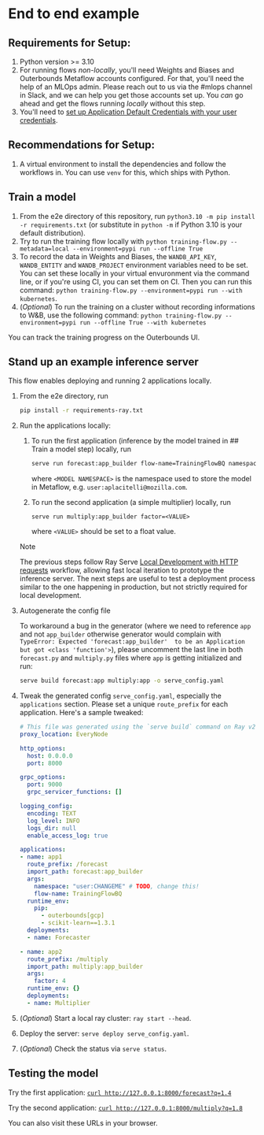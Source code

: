 # End to end example

## Requirements for Setup:
1. Python version >= 3.10 
2. For running flows _non-locally_, you'll need Weights and Biases and Outerbounds Metaflow accounts configured. For that, you'll need the help of an MLOps admin. Please reach out to us via the #mlops channel in Slack, and we can help you get those accounts set up. You _can_ go ahead and get the flows running _locally_ without this step.
3. You'll need to [set up Application Default Credentials with your user credentials](https://cloud.google.com/bigquery/docs/authentication/getting-started#python).

## Recommendations for Setup:
1. A virtual environment to install the dependencies and follow the workflows in. You can use `venv` for this, which ships with Python.

## Train a model

1. From the e2e directory of this repository, run `python3.10 -m pip install -r requirements.txt` (or substitute in `python -m` if Python 3.10 is your default distribution).
2. Try to run the training flow locally with `python training-flow.py --metadata=local --environment=pypi run --offline True` 
3. To record the data in Weights and Biases, the `WANDB_API_KEY`, `WANDB_ENTITY` and `WANDB_PROJECT` environment variables need to be set. You can set these locally in your virtual envuronment via the command line, or if you're using CI, you can set them on CI. Then you can run this command: `python training-flow.py --environment=pypi run --with kubernetes`.
5. (_Optional_) To run the training on a cluster without recording informations to W&B, use the following command: `python training-flow.py --environment=pypi run --offline True --with kubernetes`

You can track the training progress on the Outerbounds UI.

## Stand up an example inference server
This flow enables deploying and running 2 applications locally.

1. From the e2e directory, run

    ```sh
    pip install -r requirements-ray.txt
    ```
2. Run the applications locally:
    1. To run the first application (inference by the model trained in ## Train a model step) locally, run

        ```sh
        serve run forecast:app_builder flow-name=TrainingFlowBQ namespace=<MODEL NAMESPACE>
        ```

        where `<MODEL NAMESPACE>` is the namespace used to store the model in Metaflow, e.g. `user:aplacitelli@mozilla.com`.

    2. To run the second application (a simple multiplier) locally, run

        ```
        serve run multiply:app_builder factor=<VALUE>
        ```

        where `<VALUE>` should be set to a float value.

    > [!NOTE]
    > The previous steps follow Ray Serve [Local Development with HTTP requests](https://docs.ray.io/en/latest/serve/advanced-guides/dev-workflow.html#local-development-with-http-requests) workflow, allowing fast
    > local iteration to prototype the inference server. The next steps are useful to test
    > a deployment process similar to the one happening in production, but not strictly
    > required for local development.

3. Autogenerate the config file

    To workaround a bug in the generator (where we need to reference `app` and not `app_builder` otherwise generator would complain with `TypeError: Expected 'forecast:app_builder' 
    to be an Application but got <class 'function'>`), please uncomment the last line in both `forecast.py` and `multiply.py` files where `app` is getting initialized and run:

    ```sh
    serve build forecast:app multiply:app -o serve_config.yaml
    ```

4. Tweak the generated config `serve_config.yaml`, especially the `applications` section. Please set a unique `route_prefix` for each application.
    Here's a sample tweaked:

    ```yaml
    # This file was generated using the `serve build` command on Ray v2.9.3.
    proxy_location: EveryNode

    http_options:
      host: 0.0.0.0
      port: 8000

    grpc_options:
      port: 9000
      grpc_servicer_functions: []

    logging_config:
      encoding: TEXT
      log_level: INFO
      logs_dir: null
      enable_access_log: true

    applications:
    - name: app1
      route_prefix: /forecast
      import_path: forecast:app_builder
      args:
        namespace: "user:CHANGEME" # TODO, change this!
        flow-name: TrainingFlowBQ
      runtime_env:
        pip:
          - outerbounds[gcp]
          - scikit-learn==1.3.1
      deployments:
      - name: Forecaster

    - name: app2
      route_prefix: /multiply
      import_path: multiply:app_builder
      args:
        factor: 4
      runtime_env: {}
      deployments:
      - name: Multiplier
    ```

5. (_Optional_) Start a local ray cluster: `ray start --head`.
6. Deploy the server: `serve deploy serve_config.yaml`.
7. (_Optional_) Check the status via `serve status`.

## Testing the model
Try the first application: [`curl http://127.0.0.1:8000/forecast?q=1.4`](http://127.0.0.1:8000/forecast?q=1.4)

Try the second application: [`curl http://127.0.0.1:8000/multiply?q=1.8`](http://127.0.0.1:8000/multiply?q=1.8)

You can also visit these URLs in your browser.
